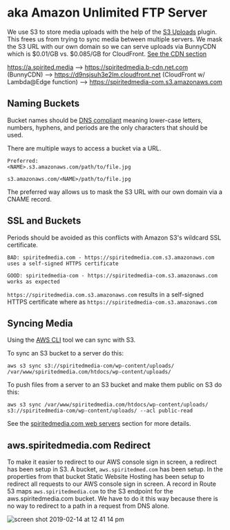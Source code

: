 # aka Amazon Unlimited FTP Server

We use S3 to store media uploads with the help of the [S3 Uploads](https://github.com/humanmade/S3-Uploads) plugin. This frees us from trying to sync media between multiple servers. We mask the S3 URL with our own domain so we can serve uploads via BunnyCDN which is $0.01/GB vs. $0.085/GB for CloudFront. [See the CDN section](../cdn/)

https://a.spirited.media --> https://spiritedmedia.b-cdn.net.com (BunnyCDN) --> https://d9nsjsuh3e2lm.cloudfront.net (CloudFront w/ Lambda@Edge function) --> https://spiritedmedia-com.s3.amazonaws.com

## Naming Buckets
Bucket names should be [DNS compliant](http://docs.aws.amazon.com/AmazonS3/latest/dev/BucketRestrictions.html) meaning lower-case letters, numbers, hyphens, and periods are the only characters that should be used.

There are multiple ways to access a bucket via a URL.

```
Preferred:
<NAME>.s3.amazonaws.com/path/to/file.jpg

s3.amazonaws.com/<NAME>/path/to/file.jpg
```
The preferred way allows us to mask the S3 URL with our own domain via a CNAME record.

## SSL and Buckets
Periods should be avoided as this conflicts with Amazon S3's wildcard SSL certificate.

```
BAD: spiritedmedia.com - https://spiritedmedia.com.s3.amazonaws.com uses a self-signed HTTPS certificate

GOOD: spiritedmedia-com - https://spiritedmedia-com.s3.amazonaws.com works as expected
```

`https://spiritedmedia.com.s3.amazonaws.com` results in a self-signed HTTPS certificate where as  `https://spiritedmedia-com.s3.amazonaws.com`

## Syncing Media

Using the [AWS CLI](https://aws.amazon.com/cli/) tool we can sync with S3.

To sync an S3 bucket to a server do this:
```
aws s3 sync s3://spiritedmedia-com/wp-content/uploads/ /var/www/spiritedmedia.com/htdocs/wp-content/uploads/
```

To push files from a server to an S3 bucket and make them public on S3 do this:

```
aws s3 sync /var/www/spiritedmedia.com/htdocs/wp-content/uploads/ s3://spiritedmedia-com/wp-content/uploads/ --acl public-read
```

See the [spiritedmedia.com web servers](../web-servers/spiritedmedia.com) section for more details.

## aws.spiritedmedia.com Redirect

To make it easier to redirect to our AWS console sign in screen, a redirect has been setup in S3. A bucket, `aws.spiritedmed.com` has been setup. In the properties from that bucket Static Website Hosting has been setup to redirect all requests to our AWS console sign in screen. A record in Route 53 maps `aws.spiritedmedia.com` to the S3 endpoint for the aws.spiritedmedia.com bucket. We have to do it this way because there is no way to redirect to a path in a request from DNS alone.

![screen shot 2019-02-14 at 12 41 14 pm](https://user-images.githubusercontent.com/867430/52806232-72a13900-3056-11e9-8ab7-e04d62b10f04.jpg)
